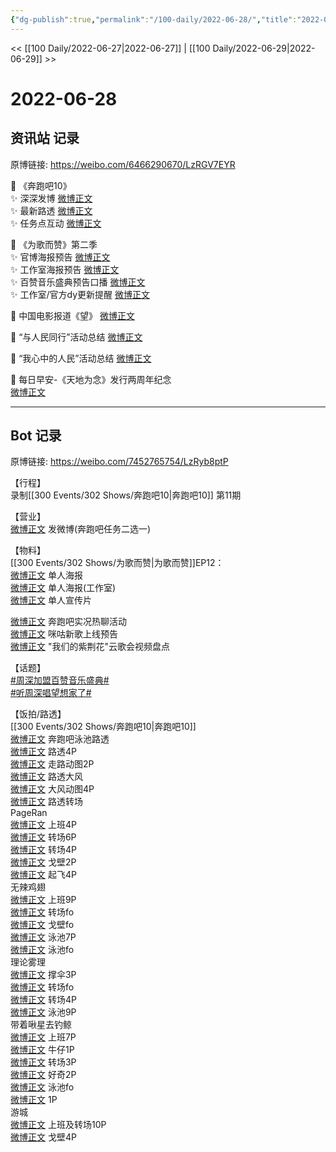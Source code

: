 ```yaml
---
{"dg-publish":true,"permalink":"/100-daily/2022-06-28/","title":"2022-06-28"}
---
```



<< [[100 Daily/2022-06-27\|2022-06-27]] | [[100 Daily/2022-06-29\|2022-06-29]] >>

# 2022-06-28

## 资讯站 记录

原博链接: https://weibo.com/6466290670/LzRGV7EYR

💫 《奔跑吧10》  
✨ 深深发博 [微博正文](https://m.weibo.cn/6466290670/4785336103994661)  
✨ 最新路透 [微博正文](https://m.weibo.cn/6466290670/4785440596694114)  
✨ 任务点互动 [微博正文](https://m.weibo.cn/6466290670/4785335459124389)

💫 《为歌而赞》第二季  
✨ 官博海报预告 [微博正文](https://m.weibo.cn/6466290670/4785276503986891)  
✨ 工作室海报预告 [微博正文](https://m.weibo.cn/6466290670/4785277392390476)  
✨ 百赞音乐盛典预告口播 [微博正文](https://m.weibo.cn/6466290670/4785377300187597)  
✨ 工作室/官方dy更新提醒 [微博正文](https://m.weibo.cn/6466290670/4785313770376250)

💫 中国电影报道《望》 [微博正文](https://m.weibo.cn/6466290670/4785454459654975)

💫 “与人民同行”活动总结 [微博正文](https://m.weibo.cn/6466290670/4785294186906741)

💫 “我心中的人民”活动总结 [微博正文](https://m.weibo.cn/6466290670/4785293515295695)

💫 每日早安-《天地为念》发行两周年纪念  
[微博正文](https://m.weibo.cn/6466290670/4785251219672343)

---
## Bot 记录

原博链接: https://weibo.com/7452765754/LzRyb8ptP

【行程】  
录制[[300 Events/302 Shows/奔跑吧10\|奔跑吧10]] 第11期

【营业】  
[微博正文](https://weibo.com/1736988591/LzNWG4Ffm) 发微博(奔跑吧任务二选一)

【物料】  
[[300 Events/302 Shows/为歌而赞\|为歌而赞]]EP12：  
[微博正文](https://weibo.com/7565939272/LzMm6EbQa) 单人海报  
[微博正文](https://weibo.com/7478855230/LzMoygHG5) 单人海报(工作室)  
[微博正文](https://weibo.com/7565939272/LzO1ZxXNm) 单人宣传片

[微博正文](https://weibo.com/5242381821/LzNAVarNq) 奔跑吧实况热聊活动  
[微博正文](https://weibo.com/1867028705/LzRiOcRM7) 咪咕新歌上线预告  
[微博正文](https://weibo.com/1261788454/LzQhG6xND) "我们的紫荆花"云歌会视频盘点

【话题】  
[#周深加盟百赞音乐盛典#](https://s.weibo.com/weibo?q=%23%E5%91%A8%E6%B7%B1%E5%8A%A0%E7%9B%9F%E7%99%BE%E8%B5%9E%E9%9F%B3%E4%B9%90%E7%9B%9B%E5%85%B8%23)  
[#听周深唱望想家了#](https://s.weibo.com/weibo?q=%23%E5%90%AC%E5%91%A8%E6%B7%B1%E5%94%B1%E6%9C%9B%E6%83%B3%E5%AE%B6%E4%BA%86%23)

【饭拍/路透】  
[[300 Events/302 Shows/奔跑吧10\|奔跑吧10]]  
[微博正文](https://weibo.com/1878335471/LzPEVqwDg) 奔跑吧泳池路透  
[微博正文](https://weibo.com/5122158435/LzNIC881i) 路透4P  
[微博正文](https://weibo.com/5122158435/LzO6Ktawl) 走路动图2P  
[微博正文](https://weibo.com/5122158435/LzQ2AfYbH) 路透大风  
[微博正文](https://weibo.com/5122158435/LzQMppgH8) 大风动图4P  
[微博正文](https://weibo.com/5122158435/LzRomrEeT) 路透转场  
PageRan  
[微博正文](https://weibo.com/7633014126/LzNOlykXM) 上班4P  
[微博正文](https://weibo.com/7633014126/LzOsN3YIX) 转场6P  
[微博正文](https://weibo.com/7633014126/LzOGuo0R1) 转场4P  
[微博正文](https://weibo.com/7633014126/LzP6kajaO) 戈壁2P  
[微博正文](https://weibo.com/7633014126/LzQnZlq9V) 起飞4P  
无辣鸡翅  
[微博正文](https://weibo.com/7495641082/LzO0HvuGS) 上班9P  
[微博正文](https://weibo.com/7495641082/LzOxmuOyS) 转场fo  
[微博正文](https://weibo.com/7495641082/LzPh91Wbh) 戈壁fo  
[微博正文](https://weibo.com/7495641082/LzPFP5nsj) 泳池7P  
[微博正文](https://weibo.com/7495641082/LzQUQb7vR) 泳池fo  
理论雾理  
[微博正文](https://weibo.com/7458115630/LzNU9cqOd) 撑伞3P  
[微博正文](https://weibo.com/7458115630/LzPxwh8zV) 转场fo  
[微博正文](https://weibo.com/7458115630/LzPygmTNV) 转场4P  
[微博正文](https://weibo.com/7458115630/LzPWycCDZ) 泳池9P  
带着啾星去钓鲸  
[微博正文](https://weibo.com/3246571812/LzOdNcqIB) 上班7P  
[微博正文](https://weibo.com/3246571812/LzORlqiNQ) 牛仔1P  
[微博正文](https://weibo.com/3246571812/LzPdqcSju) 转场3P  
[微博正文](https://weibo.com/3246571812/LzQ89nZjg) 好奇2P  
[微博正文](https://weibo.com/3246571812/LzR8y2oox) 泳池fo  
[微博正文](https://weibo.com/3246571812/LzRgfvXE4) 1P  
游城  
[微博正文](https://weibo.com/1801743981/LzO16jKyg) 上班及转场10P  
[微博正文](https://weibo.com/1801743981/LzP7h1SmK) 戈壁4P
